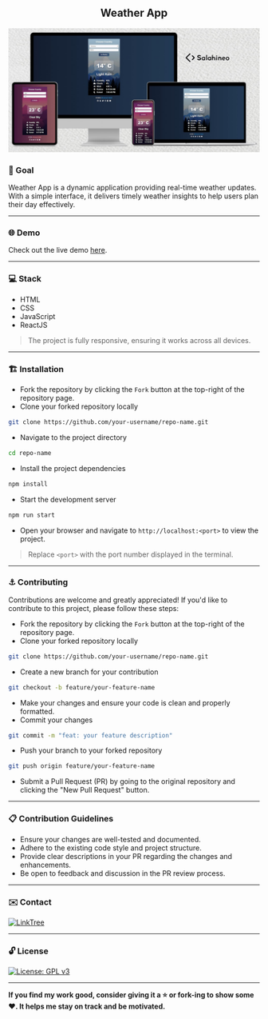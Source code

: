 <h2 align="center">Weather App</h2>

<p align="center">
  <img src="Mockup.jpg" alt="Responsive Mockup">
</p>

### 🎯 Goal

Weather App is a dynamic application providing real-time weather updates. With a simple interface, it delivers timely weather insights to help users plan their day effectively.

---

### 🌐 Demo

Check out the live demo [here](https://weather.portfolio.salahineo.com/).

---

### 💻 Stack

- HTML
- CSS
- JavaScript
- ReactJS

> The project is fully responsive, ensuring it works across all devices.

---

### 🏗️ Installation

- Fork the repository by clicking the `Fork` button at the top-right of the repository page.
- Clone your forked repository locally
```bash
git clone https://github.com/your-username/repo-name.git
```
- Navigate to the project directory
```bash
cd repo-name
```
- Install the project dependencies
```bash
npm install
```
- Start the development server
```bash
npm run start
```
- Open your browser and navigate to `http://localhost:<port>` to view the project.

> Replace `<port>` with the port number displayed in the terminal.

---

### ⚓ Contributing

Contributions are welcome and greatly appreciated! If you'd like to contribute to this project, please follow these steps:

- Fork the repository by clicking the `Fork` button at the top-right of the repository page.
- Clone your forked repository locally
```bash
git clone https://github.com/your-username/repo-name.git
```
- Create a new branch for your contribution
```bash
git checkout -b feature/your-feature-name
```
- Make your changes and ensure your code is clean and properly formatted.
- Commit your changes
```bash
git commit -m "feat: your feature description"
```
- Push your branch to your forked repository
```bash
git push origin feature/your-feature-name
```
- Submit a Pull Request (PR) by going to the original repository and clicking the "New Pull Request" button.

---

### 📋 Contribution Guidelines

- Ensure your changes are well-tested and documented.
- Adhere to the existing code style and project structure.
- Provide clear descriptions in your PR regarding the changes and enhancements.
- Be open to feedback and discussion in the PR review process.

---

### ✉️ Contact

[![LinkTree](https://img.shields.io/badge/-Checkout%20My%20LinkTree-404040?style=flat&logo=linktree&logoColor=ffffff)](https://linktree.salahineo.com)

---

### 🔓 License

[![License: GPL v3](https://img.shields.io/badge/License-GPLv3-blue.svg)](https://www.gnu.org/licenses/gpl-3.0)

---

**If you find my work good, consider giving it a ⭐ or fork-ing to show some ❤️. It helps me stay on track and be motivated.**

